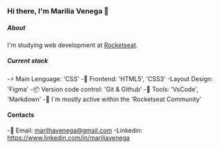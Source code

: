 ### Hi there, I'm Marilia Venega 👋

##### About
I'm studying web development at [Rocketseat](https://www.rocketseat.com.br/).

##### Current stack
-⚡️ Main Lenguage: 'CSS'
-🎉 Frontend: 'HTML5', 'CSS3'
-Layout Design: 'Figma'
-📦️ Version code control: 'Git & Github'
-🔨 Tools: 'VsCode', 'Markdown'
-📡 I´m mostly active within the 'Rocketseat Community'

#### Contacts
-🚩 Email: marilhavenega@gmail.com
-Linkedin: https://www.linkedin.com/in/mariliavenega
